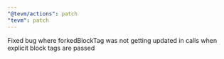 ```yaml
---
"@tevm/actions": patch
"tevm": patch
---
```


Fixed bug where forkedBlockTag was not getting updated in calls when explicit block tags are passed

